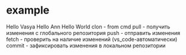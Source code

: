 # example
Hello Vasya
Hello Ann
Hello World
clon - from cmd
pull - получить изменения с глобального репозитория
push - отправить изменения
fetch - проверить на наличие изменений (vs_code-автоматически)
commit - зафиксировать изменения в локальном репозитории
